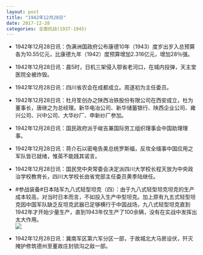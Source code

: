 ```yaml
---
layout: post
title: "1942年12月28日"
date: 2017-12-28
categories: 全面抗战(1937-1945)
---
```


<meta name="referrer" content="no-referrer" />

- 1942年12月28日讯：伪满洲国政府公布康德10年（1943）度岁出岁入总预算各为10.55亿元，比康德九年（1942）度预算增加2.316亿元，增加28％强。 

- 1942年12月28日讯：晨5时，日机三架侵入鄂省老河口，在城内投弹，天主堂医院全被炸毁。 

- 1942年12月28日讯：四川省农会在成都成立。周遂初为主任委员。 

- 1942年12月28日讯：杜月笙创办之陕西冶铁股份有限公司在西安成立，杜为董事长，唐继之为总经理。新华电冶公司、新华储蓄银行、陕西企业公司、雍兴公司、兴中公司、大华纱厂、申新纱厂参加。 

- 1942年12月28日讯：国民政府派于峻吉兼国际劳工组织理事会中国助理理事。 

- 1942年12月28日讯：蒋介石以密电告美总统罗斯福，反攻全缅事中国应用之军队皆已就绪，惟英不能践其诺言。 

- 1942年12月28日讯：国民党中央常委会决定派四川大学校长程天放为中央政治学校教育长，四川大学校长由省党部主任委员黄季陆继任。 

- #参战装备#日本陆军九八式轻型坦克（四）：由于九八式轻型坦克坦克的生产成本较高，对当时日本而言，不如投入生产中型坦克。加上原有九五式轻型坦克因中国军队缺乏反坦克武器已足够横行于中国战场，九八式轻型坦克直到1942年才开始少量生产，直到1943年仅生产了100余辆，没有在实战中发挥出太大作用。 <br/><img src="https://wx4.sinaimg.cn/large/aca367d8ly1fmw93miww6j20rq0fldlw.jpg" />

- 1942年12月28日讯：冀南军区第六军分区一部，于故城北大马房设伏，歼灭掩护修筑德州至董故庄封锁沟之敌一部。 

